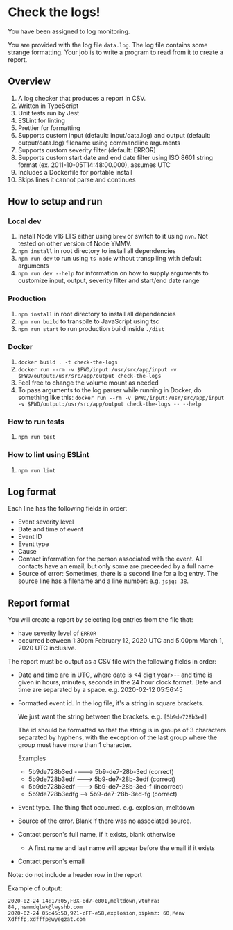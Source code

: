 # Check the logs!

You have been assigned to log monitoring.

You are provided with the log file `data.log`. The log file contains some strange formatting. Your job is to write a program to read from it to create a report.

## Overview

1. A log checker that produces a report in CSV.
2. Written in TypeScript
3. Unit tests run by Jest
4. ESLint for linting
5. Prettier for formatting
6. Supports custom input (default: input/data.log) and output (default: output/data.log) filename using commandline arguments
7. Supports custom severity filter (default: ERROR)
8. Supports custom start date and end date filter using ISO 8601 string format (ex. 2011-10-05T14:48:00.000), assumes UTC
9. Includes a Dockerfile for portable install
10. Skips lines it cannot parse and continues

## How to setup and run

### Local dev

1. Install Node v16 LTS either using `brew` or switch to it using `nvn`. Not tested on other version of Node YMMV.
2. `npm install` in root directory to install all dependencies
3. `npm run dev` to run using `ts-node` without transpiling with default arguments
4. `npm run dev --help` for information on how to supply arguments to customize input, output, severity filter and start/end date range

### Production

1. `npm install` in root directory to install all dependencies
2. `npm run build` to transpile to JavaScript using tsc
3. `npm run start` to run production build inside `./dist`

### Docker

1. `docker build . -t check-the-logs`
2. `docker run --rm -v $PWD/input:/usr/src/app/input -v $PWD/output:/usr/src/app/output check-the-logs`
3. Feel free to change the volume mount as needed
4. To pass arguments to the log parser while running in Docker, do something like this: `docker run --rm -v $PWD/input:/usr/src/app/input -v $PWD/output:/usr/src/app/output check-the-logs -- --help`

### How to run tests

1. `npm run test`

### How to lint using ESLint

1. `npm run lint`

## Log format

Each line has the following fields in order:

  - Event severity level
  - Date and time of event
  - Event ID
  - Event type
  - Cause
  - Contact information for the person associated with the event. All contacts have an email, but only some are preceeded by a full name
  - Source of error: Sometimes, there is a second line for a log entry. The source line has a filename and a line number: e.g. `jsjq: 38`.

## Report format

You will create a report by selecting log entries from the file that:
  - have severity level of `ERROR`
  - occurred between 1:30pm February 12, 2020 UTC and 5:00pm March 1, 2020 UTC inclusive.

The report must be output as a CSV file with the following fields in order:

  - Date and time are in UTC, where date is
    <4 digit year>-<month as a zero padded number>-<day of month as zero padded number>
    and time is given in hours, minutes, seconds in the 24 hour clock format. Date and time
    are separated by a space.
    e.g. 2020-02-12 05:56:45

  - Formatted event id. In the log file, it's a string in square brackets.

    We just want the string between the brackets.
    e.g. `[5b9de728b3ed]`

    The id should be formatted so that the string is
    in groups of 3 characters separated by hyphens, with the exception of
    the last group where the group must have more than 1 character.

    Examples

      - 5b9de728b3ed ----> 5b9-de7-28b-3ed (correct)
      - 5b9de728b3edf ---> 5b9-de7-28b-3edf (correct)
      - 5b9de728b3edf ---> 5b9-de7-28b-3ed-f (incorrect)
      - 5b9de728b3edfg --> 5b9-de7-28b-3ed-fg (correct)

  - Event type. The thing that occurred. e.g. explosion, meltdown

  - Source of the error. Blank if there was no associated source.

  - Contact person's full name, if it exists, blank otherwise
      - A first name and last name will appear before the email if it exists

  - Contact person's email

Note: do not include a header row in the report

Example of output:

```
2020-02-24 14:17:05,FBX-8d7-e001,meltdown,vtuhra: 84,,hsmmdqlwk@lwyshb.com
2020-02-24 05:45:50,921-cFF-e58,explosion,pipkmz: 60,Menv Xdfffp,xdfffp@wyegzat.com
```
